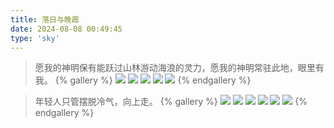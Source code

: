 ```yaml
---
title: 落日与晚霞
date: 2024-08-08 00:49:45
type: 'sky'
---
```


> 愿我的神明保有能跃过山林游动海浪的灵力，愿我的神明常驻此地，眼里有我。
{% gallery %}
![](https://fredq.oss-cn-nanjing.aliyuncs.com/photography/sky1.jpg)
![](https://fredq.oss-cn-nanjing.aliyuncs.com/photography/sky2.jpg)
![](https://fredq.oss-cn-nanjing.aliyuncs.com/photography/sky9.jpg)
![](https://fredq.oss-cn-nanjing.aliyuncs.com/photography/sky3.jpg)
![](https://fredq.oss-cn-nanjing.aliyuncs.com/photography/sky8.jpg)
{% endgallery %}

> 年轻人只管摆脱冷气，向上走。
{% gallery %}
![](https://fredq.oss-cn-nanjing.aliyuncs.com/photography/sky4.jpg)
![](https://fredq.oss-cn-nanjing.aliyuncs.com/photography/sky6.jpg)
![](https://fredq.oss-cn-nanjing.aliyuncs.com/photography/sky7.jpg)
![](https://fredq.oss-cn-nanjing.aliyuncs.com/photography/sky5.jpg)
![](https://fredq.oss-cn-nanjing.aliyuncs.com/photography/sky10.jpg)
![](https://fredq.oss-cn-nanjing.aliyuncs.com/photography/sky11.jpg)
{% endgallery %}

